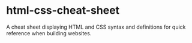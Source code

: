 # html-css-cheat-sheet
A cheat sheet displaying HTML and CSS syntax and definitions for quick reference when building websites.
